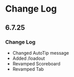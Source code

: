 # Change Log

## 6.7.25
### Change Log

- Changed AutoTip message
- Added /loadout
- Revamped Scoreboard
- Revamped Tab
